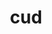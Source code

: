 ---
category: 3-letters
denotation: null
name: cud
reference_link: https://www.etymonline.com/word/cud
root_language: null
root_name: null
title: cud
type: free
word_sums:
- respelling: cud
  sum: 'Cud + '
---